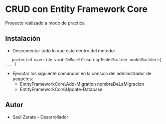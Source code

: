 # CRUD con Entity Framework Core 

Proyecto realizado a modo de practica

## Instalación

* Descomentar todo lo que este dentro del metodo:
```
   protected override void OnModelCreating(ModelBuilder modelBuilder){ ... }
```
* Ejecutar los siguiente comandos en la consola del administrador de paquetes:
   * EntityFrameworkCore\Add-Migration nombreDeLaMigracion
   * EntityFrameworkCore\Update-Database


<!-- 
## Creación del proyecto desde cero

* Installar los siguientes paquetes desde el administrador de paquetes NuGet: 
    * Microsoft.EntityFrameworkCore
    * Pomelo.EntityFrameworkCore.MySql
    * Microsoft.EntityFrameworkCore.Tools
* Crear una base de datos
    * Cambiar las credenciales de Helpers/Config.cs
* Crer una clase para el context
    * La clase debe heredar de DBContext
    * Importar EF Core en la clase
    ```
        using Microsoft.EntityFrameworkCore;
    ```
    * Crear el constructor (dejarlo vacío)
* Crear una clase por Modelo
    * Agregar los atributos necesarios usando properties
    ```
        public Tipo nombreAtributo { get; set; }
    ```
    * Agregar un atributo DbSet por cada Modelo
    ```
        public DbSet<Model> nombreAtributo { get; set; }
    ```
* Configuracion de las migraciones (dentro de la clase Context)
    * Crear un metodo para indicar el SGBD a usar
    ```
        protected override void OnConfiguring(DbContextOptionsBuilder optionsBuilder)
        {
            optionsBuilder.UseMySql(String connectionString, new MySqlServerVersion(new Version()));
        }
    ```
    * Crear un metodo para configurar las migraciones por defecto
    ```
        protected override void OnModelCreating(ModelBuilder modelBuilder){
            // Indico el nombre que va a tener un modelo en la DB. Se pueden hacer mas cosas
            modelBuilder.Entity<Model>().ToTable("nombreDeLaTabla");

            // Configuro las propiedades de la tabla. Se pueden hacer mas cosas
            // Ejemplo:
            modelBuilder.Entity<Categoria>(
                categoria =>
                {
                    categoria.Property(c => c.Nombre).HasColumnType("varchar(80)").IsRequired(true);
                });

            // Inserto 2 registros
            // Ejemplo:
            modelBuilder.Entity<Categoria>().HasData(new Categoria[]{
                new Categoria { nombreAtributo1 = valor, nombreAtributo2 = valor, ... },
                new Categoria { nombreAtributo1 = valor, nombreAtributo2 = valor, ... },
            });
        }
    ```
* Agrego las migraciones:
```
    EntityFrameworkCore\Add-Migration nombreDeLaMigracion
```
* "Ejecuto" las migraciones:
```
    EntityFrameworkCore\Update-Database
```
-->
## Autor

- Saúl Zarate - Desarrollador

  
